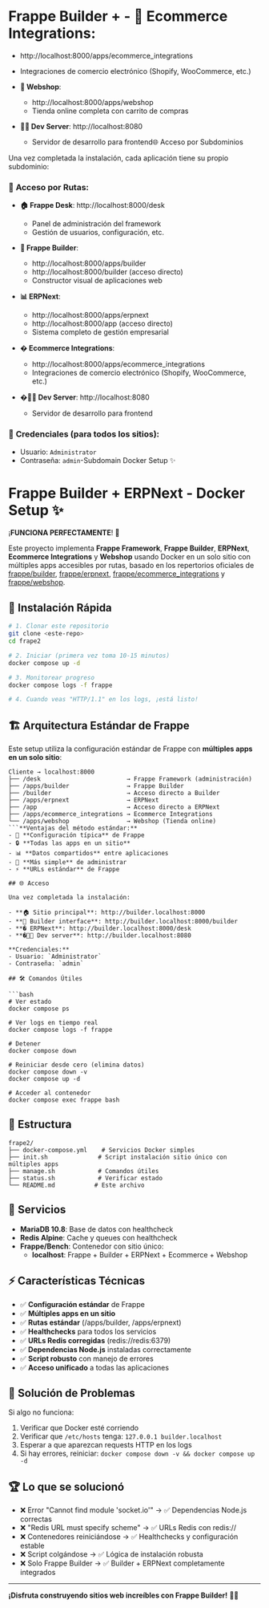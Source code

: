 # Frappe Builder + - **🛒 Ecommerce Integrations**: 
  - http://localhost:8000/apps/ecommerce_integrations
  - Integraciones de comercio electrónico (Shopify, WooCommerce, etc.)

- **🏪 Webshop**: 
  - http://localhost:8000/apps/webshop
  - Tienda online completa con carrito de compras

- **👨‍💻 Dev Server**: http://localhost:8080
  - Servidor de desarrollo para frontend🌐 Acceso por Subdominios

Una vez completada la instalación, cada aplicación tiene su propio subdominio:

### 🎯 **Acceso por Rutas:**
- **🏠 Frappe Desk**: http://localhost:8000/desk
  - Panel de administración del framework
  - Gestión de usuarios, configuración, etc.
  
- **🔧 Frappe Builder**: 
  - http://localhost:8000/apps/builder
  - http://localhost:8000/builder (acceso directo)
  - Constructor visual de aplicaciones web

- **📊 ERPNext**: 
  - http://localhost:8000/apps/erpnext  
  - http://localhost:8000/app (acceso directo)
  - Sistema completo de gestión empresarial

- **� Ecommerce Integrations**: 
  - http://localhost:8000/apps/ecommerce_integrations
  - Integraciones de comercio electrónico (Shopify, WooCommerce, etc.)

- **�👨‍💻 Dev Server**: http://localhost:8080
  - Servidor de desarrollo para frontend

### 🔑 **Credenciales (para todos los sitios):**
- Usuario: `Administrator`
- Contraseña: `admin`-Subdomain Docker Setup ✨

# Frappe Builder + ERPNext - Docker Setup ✨

¡**FUNCIONA PERFECTAMENTE**! 🎉

Este proyecto implementa **Frappe Framework**, **Frappe Builder**, **ERPNext**, **Ecommerce Integrations** y **Webshop** usando Docker en un solo sitio con múltiples apps accesibles por rutas, basado en los repertorios oficiales de [frappe/builder](https://github.com/frappe/builder), [frappe/erpnext](https://github.com/frappe/erpnext), [frappe/ecommerce_integrations](https://github.com/frappe/ecommerce_integrations) y [frappe/webshop](https://github.com/frappe/webshop).

## 🚀 Instalación Rápida

```bash
# 1. Clonar este repositorio
git clone <este-repo>
cd frape2

# 2. Iniciar (primera vez toma 10-15 minutos)
docker compose up -d

# 3. Monitorear progreso
docker compose logs -f frappe

# 4. Cuando veas "HTTP/1.1" en los logs, ¡está listo!
```

## 🏗️ Arquitectura Estándar de Frappe

Este setup utiliza la configuración estándar de Frappe con **múltiples apps en un solo sitio**:

```
Cliente → localhost:8000
├── /desk                        → Frappe Framework (administración)
├── /apps/builder                → Frappe Builder 
├── /builder                     → Acceso directo a Builder
├── /apps/erpnext                → ERPNext
├── /app                         → Acceso directo a ERPNext
├── /apps/ecommerce_integrations → Ecommerce Integrations
└── /apps/webshop                → Webshop (Tienda online)
```**Ventajas del método estándar:**
- 🎯 **Configuración típica** de Frappe
- 🔒 **Todas las apps en un sitio** 
- 📊 **Datos compartidos** entre aplicaciones
- 🚀 **Más simple** de administrar
- ⚡ **URLs estándar** de Frappe

## 🌐 Acceso

Una vez completada la instalación:

- **🏠 Sitio principal**: http://builder.localhost:8000
- **🔧 Builder interface**: http://builder.localhost:8000/builder
- **� ERPNext**: http://builder.localhost:8000/desk
- **�👨‍💻 Dev server**: http://builder.localhost:8080

**Credenciales:**
- Usuario: `Administrator`
- Contraseña: `admin`

## 🛠️ Comandos Útiles

```bash
# Ver estado
docker compose ps

# Ver logs en tiempo real
docker compose logs -f frappe

# Detener
docker compose down

# Reiniciar desde cero (elimina datos)
docker compose down -v
docker compose up -d

# Acceder al contenedor
docker compose exec frappe bash
```

## 📁 Estructura

```
frape2/
├── docker-compose.yml    # Servicios Docker simples
├── init.sh              # Script instalación sitio único con múltiples apps
├── manage.sh            # Comandos útiles
├── status.sh            # Verificar estado
└── README.md           # Este archivo
```

## 🔧 Servicios

- **MariaDB 10.8**: Base de datos con healthcheck
- **Redis Alpine**: Cache y queues con healthcheck  
- **Frappe/Bench**: Contenedor con sitio único:
  - **localhost**: Frappe + Builder + ERPNext + Ecommerce + Webshop

## ⚡ Características Técnicas

- ✅ **Configuración estándar** de Frappe
- ✅ **Múltiples apps en un sitio** 
- ✅ **Rutas estándar** (/apps/builder, /apps/erpnext)
- ✅ **Healthchecks** para todos los servicios
- ✅ **URLs Redis corregidas** (redis://redis:6379)
- ✅ **Dependencias Node.js** instaladas correctamente
- ✅ **Script robusto** con manejo de errores
- ✅ **Acceso unificado** a todas las aplicaciones

## 🐛 Solución de Problemas

Si algo no funciona:

1. Verificar que Docker esté corriendo
2. Verificar que `/etc/hosts` tenga: `127.0.0.1 builder.localhost`
3. Esperar a que aparezcan requests HTTP en los logs
4. Si hay errores, reiniciar: `docker compose down -v && docker compose up -d`

## 🏆 Lo que se solucionó

- ❌ Error "Cannot find module 'socket.io'" → ✅ Dependencias Node.js correctas
- ❌ "Redis URL must specify scheme" → ✅ URLs Redis con redis://
- ❌ Contenedores reiniciándose → ✅ Healthchecks y configuración estable
- ❌ Script colgándose → ✅ Lógica de instalación robusta
- ❌ Solo Frappe Builder → ✅ Builder + ERPNext completamente integrados

---

**¡Disfruta construyendo sitios web increíbles con Frappe Builder!** 🎨✨